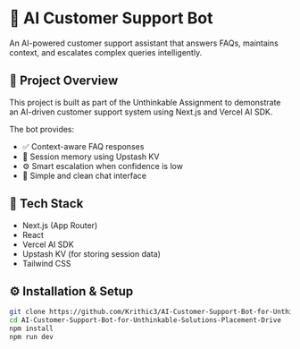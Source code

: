 # 🤖 AI Customer Support Bot

An AI-powered customer support assistant that answers FAQs, maintains context, and escalates complex queries intelligently.

## 🚀 Project Overview
This project is built as part of the Unthinkable Assignment to demonstrate an AI-driven customer support system using Next.js and Vercel AI SDK.

The bot provides:

- ✅ Context-aware FAQ responses
- 💾 Session memory using Upstash KV
- ⚙️ Smart escalation when confidence is low
- 💬 Simple and clean chat interface

## 🧠 Tech Stack
- Next.js (App Router)
- React
- Vercel AI SDK
- Upstash KV (for storing session data)
- Tailwind CSS

## ⚙️ Installation & Setup
```bash
git clone https://github.com/Krithic3/AI-Customer-Support-Bot-for-Unthinkable-Solutions-Placement-Drive.git
cd AI-Customer-Support-Bot-for-Unthinkable-Solutions-Placement-Drive
npm install
npm run dev
